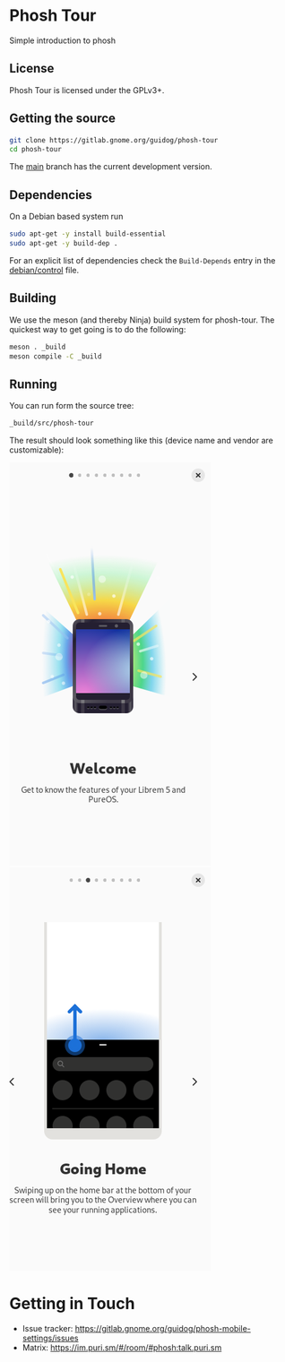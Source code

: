 # Phosh Tour

Simple introduction to phosh

## License

Phosh Tour is licensed under the GPLv3+.

## Getting the source

```sh
git clone https://gitlab.gnome.org/guidog/phosh-tour
cd phosh-tour
```

The [main][] branch has the current development version.

## Dependencies
On a Debian based system run

```sh
sudo apt-get -y install build-essential
sudo apt-get -y build-dep .
```

For an explicit list of dependencies check the `Build-Depends` entry in the
[debian/control][] file.

## Building

We use the meson (and thereby Ninja) build system for phosh-tour.  The quickest
way to get going is to do the following:

```sh
meson . _build
meson compile -C _build
```

## Running

You can run form the source tree:

```sh
_build/src/phosh-tour
```
The result should look something like this (device name and vendor are customizable):

![First page](screenshots/first-page.png)
![Swipe up](screenshots/swipe.png)

# Getting in Touch
* Issue tracker: https://gitlab.gnome.org/guidog/phosh-mobile-settings/issues
* Matrix: https://im.puri.sm/#/room/#phosh:talk.puri.sm

[main]: https://gitlab.gnome.org/World/guido/phosh-tour/-/tree/main
[.gitlab-ci.yml]: https://gitlab.gnome.org/World/guido/phosh-tour/-/blob/main/.gitlab-ci.yml
[debian/control]: https://gitlab.gnome.org/World/guido/phosh-tour/-/blob/main/debian/control
